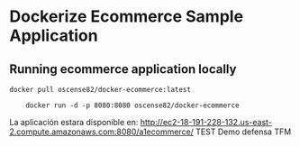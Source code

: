 # Dockerize Ecommerce Sample Application

## Running ecommerce application locally

	docker pull oscense82/docker-ecommerce:latest
    
        docker run -d -p 8080:8080 oscense82/docker-ecommerce

   La aplicación estara disponible en: http://ec2-18-191-228-132.us-east-2.compute.amazonaws.com:8080/a1ecommerce/
TEST
Demo defensa TFM
